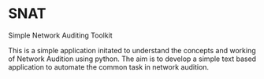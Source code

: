 # SNAT
Simple Network Auditing Toolkit

This is a simple application initated to understand the concepts and working of Network Audition using python.
The aim is to develop a simple text based application to automate the common task in network audition.
